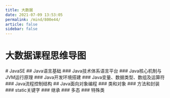 ```yaml
---
title: 大数据
date: 2021-07-09 13:53:05
permalink: /mind/800e44/
article: false
sidebar: false
---
```


# 大数据课程思维导图

<mindmap>
# JavaSE
##     Java语言基础
###         Java技术体系语言平台
###         Java核心机制与JVM运行原理
###         Java开发环境搭建
###         Java变量、数据类型、数组及运算符
###         Java流程控制结构
##     Java面向对象编程
###         类和对象
###         方法和封装
###         static关键字
###         继承
###         多态
###         特殊类
</mindmap>
<script>
alert(1)
</script>

